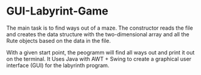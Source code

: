 # GUI-Labyrint-Game

The main task is to find ways out of a maze.  The constructor reads the file and creates the data structure 
with the two-dimensional array and all the Rute objects based on the data in the file.

With a given start point, the peogramm will find all ways out and print it out on the terminal.
It Uses Java with AWT + Swing to create a graphical user interface (GUI) for the labyrinth program.
